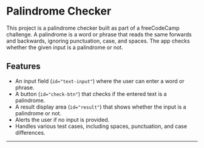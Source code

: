 # Palindrome Checker

This project is a palindrome checker built as part of a freeCodeCamp challenge. A palindrome is a word or phrase that reads the same forwards and backwards, ignoring punctuation, case, and spaces. The app checks whether the given input is a palindrome or not.

## Features

- An input field (`id="text-input"`) where the user can enter a word or phrase.
- A button (`id="check-btn"`) that checks if the entered text is a palindrome.
- A result display area (`id="result"`) that shows whether the input is a palindrome or not.
- Alerts the user if no input is provided.
- Handles various test cases, including spaces, punctuation, and case differences.

---
